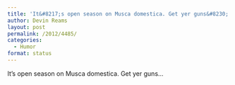 ```yaml
---
title: 'It&#8217;s open season on Musca domestica. Get yer guns&#8230;.'
author: Devin Reams
layout: post
permalink: /2012/4485/
categories:
  - Humor
format: status
---
```

It&#8217;s open season on Musca domestica. Get yer guns&#8230;